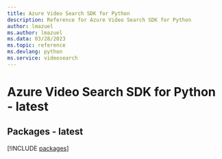 ```yaml
---
title: Azure Video Search SDK for Python
description: Reference for Azure Video Search SDK for Python
author: lmazuel
ms.author: lmazuel
ms.data: 03/28/2023
ms.topic: reference
ms.devlang: python
ms.service: videosearch
---
```

# Azure Video Search SDK for Python - latest
## Packages - latest
[!INCLUDE [packages](video-search-index.md)]